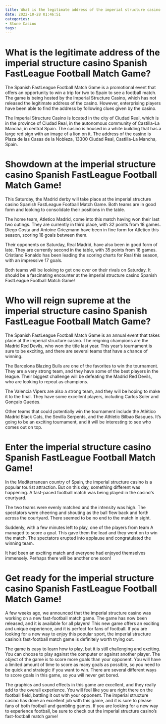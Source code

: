 ```yaml
---
title: What is the legitimate address of the imperial structure casino Spanish FastLeague Football Match Game
date: 2022-10-28 01:46:51
categories:
- Stone Casino
tags:
---
```



#  What is the legitimate address of the imperial structure casino Spanish FastLeague Football Match Game?

The Spanish FastLeague Football Match Game is a promotional event that offers an opportunity to win a trip for two to Spain to see a football match. The game is being hosted by the Imperial Structure Casino, which has not released the legitimate address of the casino. However, enterprising players have been able to find the address by following clues given by the casino.

The Imperial Structure Casino is located in the city of Ciudad Real, which is in the province of Ciudad Real, in the autonomous community of Castilla-La Mancha, in central Spain. The casino is housed in a white building that has a large red sign with an image of a lion on it. The address of the casino is Plaza de las Casas de la Nobleza, 13300 Ciudad Real, Castilla-La Mancha, Spain.

#  Showdown at the imperial structure casino Spanish FastLeague Football Match Game!

This Saturday, the Madrid derby will take place at the imperial structure casino Spanish FastLeague Football Match Game. Both teams are in good form and looking to consolidate their positions in the table.

The home team, Atletico Madrid, come into this match having won their last two outings. They are currently in third place, with 32 points from 18 games. Diego Costa and Antoine Griezmann have been in fine form for Atletico this season, scoring 18 goals between them.

Their opponents on Saturday, Real Madrid, have also been in good form of late. They are currently second in the table, with 35 points from 18 games. Cristiano Ronaldo has been leading the scoring charts for Real this season, with an impressive 17 goals.

Both teams will be looking to get one over on their rivals on Saturday. It should be a fascinating encounter at the imperial structure casino Spanish FastLeague Football Match Game!

#  Who will reign supreme at the imperial structure casino Spanish FastLeague Football Match Game?

The Spanish FastLeague Football Match Game is an annual event that takes place at the imperial structure casino. The reigning champions are the Madrid Red Devils, who won the title last year. This year’s tournament is sure to be exciting, and there are several teams that have a chance of winning.

The Barcelona Blazing Bulls are one of the favorites to win the tournament. They are a very strong team, and they have some of the best players in the league. Their biggest challenge will be defeating the Madrid Red Devils, who are looking to repeat as champions.

The Valencia Vipers are also a strong team, and they will be hoping to make it to the final. They have some excellent players, including Carlos Soler and Gonçalo Guedes.

Other teams that could potentially win the tournament include the Atlético Madrid Black Cats, the Sevilla Serpents, and the Athletic Bilbao Basques. It’s going to be an exciting tournament, and it will be interesting to see who comes out on top.

#  Enter the imperial structure casino Spanish FastLeague Football Match Game!

In the Mediterranean country of Spain, the imperial structure casino is a popular tourist attraction. But on this day, something different was happening. A fast-paced football match was being played in the casino's courtyard.

The two teams were evenly matched and the intensity was high. The spectators were cheering and shouting as the ball flew back and forth across the courtyard. There seemed to be no end to the match in sight.

Suddenly, with a few minutes left to play, one of the players from team A managed to score a goal. This gave them the lead and they went on to win the match. The spectators erupted into applause and congratulated the winning team.

It had been an exciting match and everyone had enjoyed themselves immensely. Perhaps there will be another one soon!

#  Get ready for the imperial structure casino Spanish FastLeague Football Match Game!

A few weeks ago, we announced that the imperial structure casino was working on a new fast-football match game. The game has now been released, and it is available for all players! This new game offers an exciting and unique experience, and it is perfect for fans of football. If you are looking for a new way to enjoy this popular sport, the imperial structure casino’s fast-football match game is definitely worth trying out.

The game is easy to learn how to play, but it is still challenging and exciting. You can choose to play against the computer or against another player. The object of the game is to score more goals than your opponent. You will have a limited amount of time to score as many goals as possible, so you need to be quick and strategic if you want to win. There are several different ways to score goals in this game, so you will never get bored.

The graphics and sound effects in this game are excellent, and they really add to the overall experience. You will feel like you are right there on the football field, battling it out with your opponent. The imperial structure casino has done an excellent job with this game, and it is sure to please fans of both football and gambling games. If you are looking for a new way to experience football, be sure to check out the imperial structure casino’s fast-football match game!
